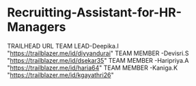 # Recruitting-Assistant-for-HR-Managers
TRAILHEAD URL
TEAM LEAD-Deepika.I      "https://trailblazer.me/id/diyyandurai"
TEAM MEMBER -Devisri.S   "https://trailblazer.me/id/dsekar35"
TEAM MEMBER -Haripriya.A "https://trailblazer.me/id/haria64"
TEAM MEMBER -Kaniga.K    "https://trailblazer.me/id/kgayathri26"
